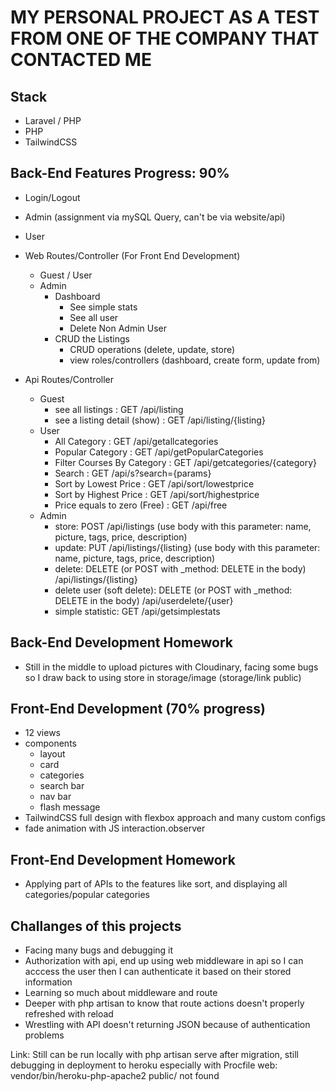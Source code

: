 # MY PERSONAL PROJECT AS A TEST FROM ONE OF THE COMPANY THAT CONTACTED ME

## Stack
* Laravel / PHP
* PHP
* TailwindCSS

## Back-End Features Progress: 90%
* Login/Logout
* Admin (assignment via mySQL Query, can't be via website/api)
* User
* Web Routes/Controller (For Front End Development)
    * Guest / User
    * Admin
        * Dashboard
            * See simple stats
            * See all user
            * Delete Non Admin User
        * CRUD the Listings
            * CRUD operations (delete, update, store)
            * view roles/controllers (dashboard, create form, update from)

* Api Routes/Controller
    * Guest
        * see all listings : GET /api/listing
        * see a listing detail (show) : GET /api/listing/{listing}
    * User
        * All Category : GET /api/getallcategories
        * Popular Category : GET /api/getPopularCategories
        * Filter Courses By Category : GET /api/getcategories/{category}
        * Search : GET /api/s?search={params}
        * Sort by Lowest Price : GET /api/sort/lowestprice
        * Sort by Highest Price : GET /api/sort/highestprice
        * Price equals to zero (Free) : GET /api/free
    * Admin
        * store: POST /api/listings (use body with this parameter: name, picture, tags, price, description)
        * update: PUT /api/listings/{listing} (use body with this parameter: name, picture, tags, price, description)
        * delete: DELETE (or POST with _method: DELETE in the body) /api/listings/{listing}
        * delete user (soft delete): DELETE (or POST with _method: DELETE in the body) /api/userdelete/{user}
        * simple statistic: GET /api/getsimplestats

## Back-End Development Homework
* Still in the middle to upload pictures with Cloudinary, facing some bugs so I draw back to using store in storage/image (storage/link public)

## Front-End Development (70% progress)
* 12 views 
* components
    * layout
    * card
    * categories
    * search bar
    * nav bar
    * flash message
* TailwindCSS full design with flexbox approach and many custom configs
* fade animation with JS interaction.observer

## Front-End Development Homework
* Applying part of APIs to the features like sort, and displaying all categories/popular categories

## Challanges of this projects
* Facing many bugs and debugging it
* Authorization with api, end up using web middleware in api so I can acccess the user then I can authenticate it based on their stored information
* Learning so much about middleware and route
* Deeper with php artisan to know that route actions doesn't properly refreshed with reload
* Wrestling with API doesn't returning JSON because of authentication problems

Link: Still can be run locally with php artisan serve after migration, still debugging in deployment to heroku especially with Procfile web: vendor/bin/heroku-php-apache2 public/ not found
